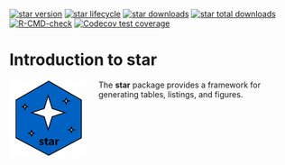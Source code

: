 <!-- badges: start -->

[![star version](https://www.r-pkg.org/badges/version/sassy)](https://cran.r-project.org/package=sassy)
[![star lifecycle](https://img.shields.io/badge/lifecycle-stable-blue.svg)](https://cran.r-project.org/package=sassy)
[![star downloads](https://cranlogs.r-pkg.org/badges/sassy)](https://cran.r-project.org/package=sassy)
[![star total downloads](https://cranlogs.r-pkg.org/badges/grand-total/sassy)](https://cran.r-project.org/package=sassy)
[![R-CMD-check](https://github.com/dbosak01/sassy/workflows/R-CMD-check/badge.svg)](https://github.com/dbosak01/sassy/actions)
[![Codecov test coverage](https://codecov.io/gh/dbosak01/sassy/branch/master/graph/badge.svg)](https://app.codecov.io/gh/dbosak01/sassy?branch=master)

<!-- badges: end -->

# Introduction to **star**
<img src="./man/images/star2.png" align="left" height="138" style="margin-right: 20px;margin-bottom: 30px;"/>

The **star** package provides a framework for generating tables, listings, and figures.
